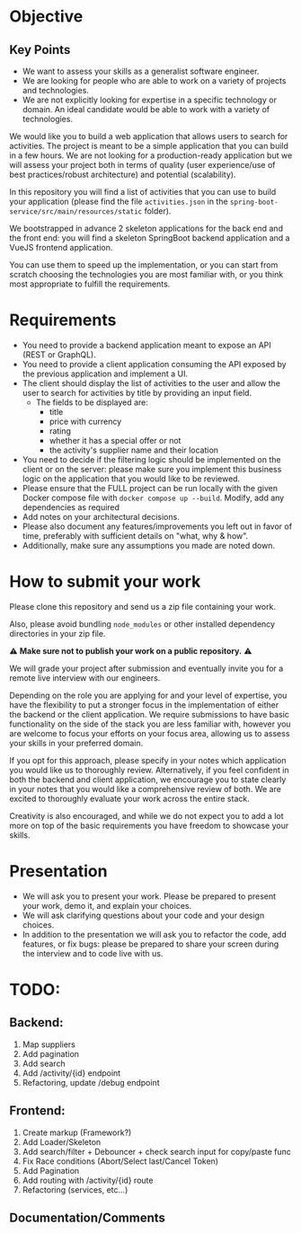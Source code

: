 # Objective

## Key Points

- We want to assess your skills as a generalist software engineer.
- We are looking for people who are able to work on a variety of projects and technologies.
- We are not explicitly looking for expertise in a specific technology or domain. An ideal candidate would be able to work with a variety of technologies.

We would like you to build a web application that allows users to search for activities.
The project is meant to be a simple application that you can build in a few hours.
We are not looking for a production-ready application but we will assess your project both in terms of quality (user experience/use of best practices/robust architecture) and potential (scalability).

In this repository you will find a list of activities that you can use to build your application (please find the file `activities.json` in the `spring-boot-service/src/main/resources/static` folder).

We bootstrapped in advance 2 skeleton applications for the back end and the front end: you will find a skeleton SpringBoot backend application and a VueJS frontend application.

You can use them to speed up the implementation, or you can start from scratch choosing the technologies you are most familiar with, or you think most appropriate to fulfill the requirements.

# Requirements

- You need to provide a backend application meant to expose an API (REST or GraphQL).
- You need to provide a client application consuming the API exposed by the previous application and implement a UI.
- The client should display the list of activities to the user and allow the user to search for activities by title by
  providing an input field.
  - The fields to be displayed are:
    - title
    - price with currency
    - rating
    - whether it has a special offer or not
    - the activity's supplier name and their location
- You need to decide if the filtering logic should be implemented on the client or on the server: please make sure you implement this business logic on the application that you would like to be reviewed.
- Please ensure that the FULL project can be run locally with the given Docker compose file with `docker compose up --build`. Modify, add any dependencies as required
- Add notes on your architectural decisions.
- Please also document any features/improvements you left out in favor of time, preferably with sufficient details on "what, why & how".
- Additionally, make sure any assumptions you made are noted down.

# How to submit your work

Please clone this repository and send us a zip file containing your work.

Also, please avoid bundling `node_modules` or other installed dependency directories in your zip file.

⚠️ **Make sure not to publish your work on a public repository.** ⚠️

We will grade your project after submission and eventually invite you for a remote live interview with our engineers.

Depending on the role you are applying for and your level of expertise, you have the flexibility to put a stronger focus in the implementation of either the backend or the client application. We require submissions to have basic functionality on the side of the stack you are less familiar with, however you are welcome to focus your efforts on your focus area, allowing us to assess your skills in your preferred domain.

If you opt for this approach, please specify in your notes which application you would like us to thoroughly review. Alternatively, if you feel confident in both the backend and client application, we encourage you to state clearly in your notes that you would like a comprehensive review of both. We are excited to thoroughly evaluate your work across the entire stack.

Creativity is also encouraged, and while we do not expect you to add a lot more on top of the basic requirements you have freedom to showcase your skills.

# Presentation

- We will ask you to present your work. Please be prepared to present your work, demo it, and explain your choices.
- We will ask clarifying questions about your code and your design choices.
- In addition to the presentation we will ask you to refactor the code, add features, or fix bugs:
  please be prepared to share your screen during the interview and to code live with us.

# TODO:

## Backend:

1. Map suppliers
2. Add pagination
3. Add search
4. Add /activity/{id} endpoint
5. Refactoring, update /debug endpoint

## Frontend:

1. Create markup (Framework?)
2. Add Loader/Skeleton
3. Add search/filter + Debouncer + check search input for copy/paste func
4. Fix Race conditions (Abort/Select last/Cancel Token)
5. Add Pagination
6. Add routing with /activity/{id} route
7. Refactoring (services, etc...)

## Documentation/Comments
